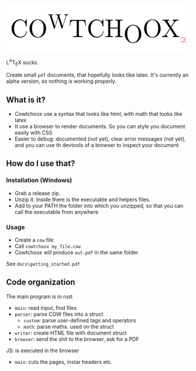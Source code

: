 
<img src="logo.png"/>

<br/>

L<sup>A</sup>T<sub>E</sub>X sucks.

Create small `pdf` documents, that hopefully looks tike latex.
It's currently an alpha version, so nothing is working properly.

## What is it?

- Cowtchoox use a syntax that looks like html, with math that looks like latex
- It use a browser to render documents. So you can style you document easily with CSS
- Easier to debug: documented (not yet), clear error messages (not yet), and you can use th devtools of a browser to inspect your document

## How do I use that?

### Installation (Windows)

- Grab a release zip.
- Unzip it. Inside there is the executable and helpers files.
- Add to your PATH the folder into which you unzipped, so that you can call the executable from anywhere

### Usage 

- Create a `cow` file
- Call `cowtchoox my_file.cow`
- Cowtchoox will produce `out.pdf` in the same folder

See `docs\getting_started.pdf`

## Code organization
The main program is in rust
- `main`: read input, find files
- `parser`: parse COW files into a struct
    - `custom`: parse user-defined tags and operators
    - `math`: parse maths. used on the struct
- `writer`: create HTML file with document struct
- `browser`: send the shit to the browser, ask for a PDF

JS: is executed in the browser
- `main`: cuts the pages, instar headers etc.
